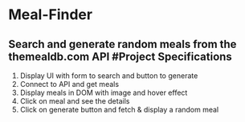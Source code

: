 # Meal-Finder
Search and generate random meals from the themealdb.com API
#Project Specifications
-----------------------------------------------
1. Display UI with form to search and button to generate
2. Connect to API and get meals
3. Display meals in DOM with image and hover effect
4. Click on meal and see the details
5. Click on generate button and fetch & display a random meal
